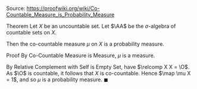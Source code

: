 # 

Source: https://proofwiki.org/wiki/Co-Countable_Measure_is_Probability_Measure

Theorem
Let $X$ be an uncountable set.
Let $\AA$ be the $\sigma$-algebra of countable sets on $X$.

Then the co-countable measure $\mu$ on $X$ is a probability measure.


Proof
By Co-Countable Measure is Measure, $\mu$ is a measure.

By Relative Complement with Self is Empty Set, have $\relcomp X X = \O$.
As $\O$ is countable, it follows that $X$ is co-countable.
Hence $\map \mu X = 1$, and so $\mu$ is a probability measure.
$\blacksquare$





